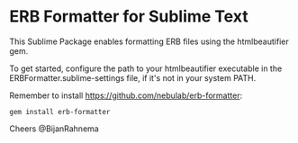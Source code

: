 # ERB Formatter for Sublime Text

This Sublime Package enables formatting ERB files using 
the htmlbeautifier gem.

To get started, configure the path to your htmlbeautifier executable 
in the ERBFormatter.sublime-settings file, if it's not in your system PATH.

Remember to install https://github.com/nebulab/erb-formatter:

    gem install erb-formatter

Cheers @BijanRahnema

